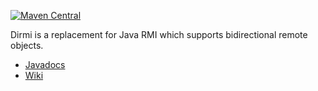 [![Maven Central](https://img.shields.io/maven-central/v/org.cojen/cojen-dirmi.svg?label=Maven%20Central)](https://central.sonatype.com/artifact/org.cojen/cojen-dirmi)

Dirmi is a replacement for Java RMI which supports bidirectional remote objects.

- [Javadocs](https://cojen.github.io/Dirmi/javadoc/org.cojen.dirmi/org/cojen/dirmi/package-summary.html)
- [Wiki](https://github.com/cojen/Dirmi/wiki)
